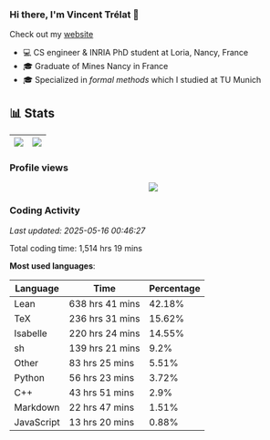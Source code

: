 ### Hi there, I'm Vincent Trélat 👋

Check out my [website](https://vtrelat.github.io)

-   💻 CS engineer & INRIA PhD student at Loria, Nancy, France
-   🎓 Graduate of Mines Nancy in France
-   🎓 Specialized in _formal methods_ which I studied at TU Munich

## 📊 **Stats**

| <img align="center" src="https://readme-stats.clckblog.space/api?username=VTrelat&show_icons=true&include_all_commits=true&theme=tokyonight&hide_border=true" /> | <img align="center" src="https://readme-stats.clckblog.space/api/top-langs/?username=VTrelat&layout=compact&theme=tokyonight&hide_border=true" /> |
| ---------------------------------------------------------------------------------------------------------------------------------------------------------------- | ------------------------------------------------------------------------------------------------------------------------------------------------- |

### Profile views

<p align="center">
 <img src="https://profile-counter.glitch.me/VTrelat/count.svg" />
</p>

<!--automations-->
### Coding Activity
_Last updated: 2025-05-16 00:46:27_

Total coding time: 1,514 hrs 19 mins

**Most used languages**:

| Language | Time | Percentage |
| ------------- | ------------- | ------------- |
| Lean | 638 hrs 41 mins | 42.18% |
| TeX | 236 hrs 31 mins | 15.62% |
| Isabelle | 220 hrs 24 mins | 14.55% |
| sh | 139 hrs 21 mins | 9.2% |
| Other | 83 hrs 25 mins | 5.51% |
| Python | 56 hrs 23 mins | 3.72% |
| C++ | 43 hrs 51 mins | 2.9% |
| Markdown | 22 hrs 47 mins | 1.51% |
| JavaScript | 13 hrs 20 mins | 0.88% |

